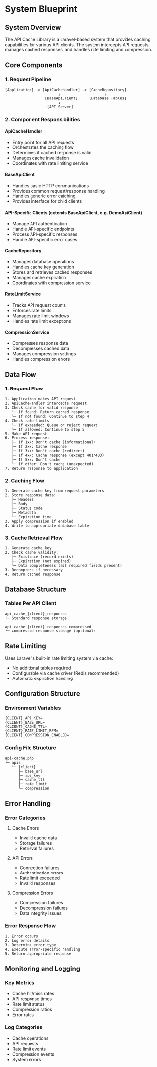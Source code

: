 # System Blueprint

## System Overview

The API Cache Library is a Laravel-based system that provides caching capabilities for various API clients. The system intercepts API requests, manages cached responses, and handles rate limiting and compression.

## Core Components

### 1. Request Pipeline

```
[Application] -> [ApiCacheHandler] -> [CacheRepository]
                        ↓                    ↑
                  [BaseApiClient]     [Database Tables]
                        ↓
                   [API Server]
```

### 2. Component Responsibilities

#### ApiCacheHandler

- Entry point for all API requests
- Orchestrates the caching flow
- Determines if cached response is valid
- Manages cache invalidation
- Coordinates with rate limiting service

#### BaseApiClient

- Handles basic HTTP communications
- Provides common request/response handling
- Handles generic error catching
- Provides interface for child clients

#### API-Specific Clients (extends BaseApiClient, e.g. DemoApiClient)

- Manage API authentication
- Handle API-specific endpoints
- Process API-specific responses
- Handle API-specific error cases

#### CacheRepository

- Manages database operations
- Handles cache key generation
- Stores and retrieves cached responses
- Manages cache expiration
- Coordinates with compression service

#### RateLimitService

- Tracks API request counts
- Enforces rate limits
- Manages rate limit windows
- Handles rate limit exceptions

#### CompressionService

- Compresses response data
- Decompresses cached data
- Manages compression settings
- Handles compression errors

## Data Flow

### 1. Request Flow

```
1. Application makes API request
2. ApiCacheHandler intercepts request
3. Check cache for valid response
   └─ If found: Return cached response
   └─ If not found: Continue to step 4
4. Check rate limits
   └─ If exceeded: Queue or reject request
   └─ If allowed: Continue to step 5
5. Make API request
6. Process response:
   ├─ If 1xx: Don't cache (informational)
   ├─ If 2xx: Cache response
   ├─ If 3xx: Don't cache (redirect)
   ├─ If 4xx: Cache response (except 401/403)
   ├─ If 5xx: Don't cache
   └─ If other: Don't cache (unexpected)
7. Return response to application
```

### 2. Caching Flow

```
1. Generate cache key from request parameters
2. Store response data:
   ├─ Headers
   ├─ Body
   ├─ Status code
   ├─ Metadata
   └─ Expiration time
3. Apply compression if enabled
4. Write to appropriate database table
```

### 3. Cache Retrieval Flow

```
1. Generate cache key
2. Check cache validity:
   ├─ Existence (record exists)
   ├─ Expiration (not expired)
   └─ Data completeness (all required fields present)
3. Decompress if necessary
4. Return cached response
```

## Database Structure

### Tables Per API Client

```
api_cache_{client}_responses
└─ Standard response storage

api_cache_{client}_responses_compressed
└─ Compressed response storage (optional)
```

## Rate Limiting

Uses Laravel's built-in rate limiting system via cache:
- No additional tables required
- Configurable via cache driver (Redis recommended)
- Automatic expiration handling

## Configuration Structure

### Environment Variables

```
{CLIENT}_API_KEY=
{CLIENT}_BASE_URL=
{CLIENT}_CACHE_TTL=
{CLIENT}_RATE_LIMIT_RPM=
{CLIENT}_COMPRESSION_ENABLED=
```

### Config File Structure

```
api-cache.php
└─ apis
   └─ {client}
      ├─ base_url
      ├─ api_key
      ├─ cache_ttl
      ├─ rate_limit
      └─ compression
```

## Error Handling

### Error Categories

1. Cache Errors
   - Invalid cache data
   - Storage failures
   - Retrieval failures

2. API Errors
   - Connection failures
   - Authentication errors
   - Rate limit exceeded
   - Invalid responses

3. Compression Errors
   - Compression failures
   - Decompression failures
   - Data integrity issues

### Error Response Flow

```
1. Error occurs
2. Log error details
3. Determine error type
4. Execute error-specific handling
5. Return appropriate response
```

## Monitoring and Logging

### Key Metrics

- Cache hit/miss rates
- API response times
- Rate limit status
- Compression ratios
- Error rates

### Log Categories

- Cache operations
- API requests
- Rate limit events
- Compression events
- System errors 
